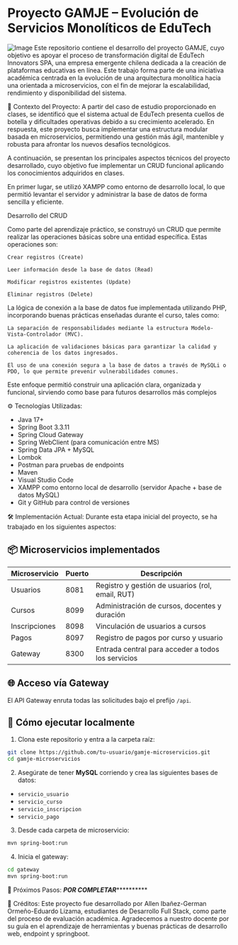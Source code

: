 # Proyecto GAMJE – Evolución de Servicios Monolíticos de EduTech
![Image](https://github.com/user-attachments/assets/5c75e880-deba-4cf2-9958-ccd5f8bb9dca)
Este repositorio contiene el desarrollo del proyecto GAMJE, cuyo objetivo es apoyar el proceso de transformación digital de EduTech Innovators SPA, una empresa emergente chilena dedicada a la creación de plataformas educativas en línea. Este trabajo forma parte de una iniciativa académica centrada en la evolución de una arquitectura monolítica hacia una orientada a microservicios, con el fin de mejorar la escalabilidad, rendimiento y disponibilidad del sistema.

📌 Contexto del Proyecto:
A partir del caso de estudio proporcionado en clases, se identificó que el sistema actual de EduTech presenta cuellos de botella y dificultades operativas debido a su crecimiento acelerado. En respuesta, este proyecto busca implementar una estructura modular basada en microservicios, permitiendo una gestión más ágil, mantenible y robusta para afrontar los nuevos desafíos tecnológicos.

A continuación, se presentan los principales aspectos técnicos del proyecto desarrollado, cuyo objetivo fue implementar un CRUD funcional aplicando los conocimientos adquiridos en clases.

En primer lugar, se utilizó XAMPP como entorno de desarrollo local, lo que permitió levantar el servidor y administrar la base de datos de forma sencilla y eficiente.

Desarrollo del CRUD

Como parte del aprendizaje práctico, se construyó un CRUD que permite realizar las operaciones básicas sobre una entidad específica. Estas operaciones son:

    Crear registros (Create)

    Leer información desde la base de datos (Read)

    Modificar registros existentes (Update)

    Eliminar registros (Delete)

La lógica de conexión a la base de datos fue implementada utilizando PHP, incorporando buenas prácticas enseñadas durante el curso, tales como:

    La separación de responsabilidades mediante la estructura Modelo-Vista-Controlador (MVC).

    La aplicación de validaciones básicas para garantizar la calidad y coherencia de los datos ingresados.

    El uso de una conexión segura a la base de datos a través de MySQLi o PDO, lo que permite prevenir vulnerabilidades comunes.

Este enfoque permitió construir una aplicación clara, organizada y funcional, sirviendo como base para futuros desarrollos más complejos

⚙️ Tecnologías Utilizadas:

- Java 17+
- Spring Boot 3.3.11
- Spring Cloud Gateway
- Spring WebClient (para comunicación entre MS)
- Spring Data JPA + MySQL
- Lombok
- Postman para pruebas de endpoints 
- Maven
- Visual Studio Code
- XAMPP como entorno local de desarrollo (servidor Apache + base de datos MySQL)
- Git y GitHub para control de versiones

🛠️ Implementación Actual:
Durante esta etapa inicial del proyecto, se ha trabajado en los siguientes aspectos:
## 📦 Microservicios implementados

| Microservicio   | Puerto | Descripción                                         |
|------------------|--------|----------------------------------------------------|
| Usuarios         | 8081   | Registro y gestión de usuarios (rol, email, RUT)   |
| Cursos           | 8099   | Administración de cursos, docentes y duración      |
| Inscripciones    | 8098   | Vinculación de usuarios a cursos                   |
| Pagos            | 8097   | Registro de pagos por curso y usuario              |
| Gateway          | 8300   | Entrada central para acceder a todos los servicios |

## 🌐 Acceso vía Gateway

El API Gateway enruta todas las solicitudes bajo el prefijo `/api`.


## 🧪 Cómo ejecutar localmente

1. Clona este repositorio y entra a la carpeta raíz:

```bash
git clone https://github.com/tu-usuario/gamje-microservicios.git
cd gamje-microservicios
```

2. Asegúrate de tener **MySQL** corriendo y crea las siguientes bases de datos:

- `servicio_usuario`
- `servicio_curso`
- `servicio_inscripcion`
- `servicio_pago`

3. Desde cada carpeta de microservicio:

```bash
mvn spring-boot:run
```

4. Inicia el gateway:

```bash
cd gateway
mvn spring-boot:run
```


🔄 Próximos Pasos:
*****POR COMPLETAR***************

🤝 Créditos:
Este proyecto fue desarrollado por Allen Ibañez-German Ormeño-Eduardo Lizama, estudiantes de Desarrollo Full Stack, como parte del proceso de evaluación académica. Agradecemos a nuestro docente por su guía en el aprendizaje de herramientas y buenas prácticas de desarrollo web, endpoint y springboot.
